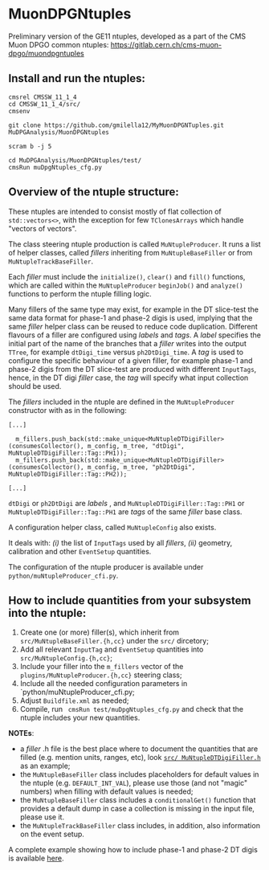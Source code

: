 # MuonDPGNtuples

 Preliminary version of the GE11 ntuples, developed as a part of the CMS Muon DPGO common ntuples: https://gitlab.cern.ch/cms-muon-dpgo/muondpgntuples

## Install and run the ntuples:

```
cmsrel CMSSW_11_1_4
cd CMSSW_11_1_4/src/
cmsenv

git clone https://github.com/gmilella12/MyMuonDPGNTuples.git MuDPGAnalysis/MuonDPGNtuples

scram b -j 5

cd MuDPGAnalysis/MuonDPGNtuples/test/
cmsRun muDpgNtuples_cfg.py
```

## Overview of the ntuple structure:

These ntuples are intended to consist mostly of flat collection of `std::vectors<>`, with the exception for few `TClonesArrays` which handle "vectors of vectors".

The class steering ntuple production is called `MuNtupleProducer`. It runs a list of helper classes, called _fillers_ inheriting from `MuNtupleBaseFiller` or from `MuNtupleTrackBaseFiller`.

Each _filler_ must include the `initialize()`, `clear()` and `fill()` functions, which are called within the `MuNtupleProducer` `beginJob()` and `analyze()` functions to perform the ntuple filling logic.

Many fillers of the same type may exist, for example in the DT slice-test the same data format for phase-1 and phase-2 digis is used, implying that the same _filler_ helper class can be reused to reduce code duplication. Different flavours of a filler are configured using _labels_ and _tags_. A _label_ specifies the initial part of the name of the branches that a _filler_ writes into the output `TTree`, for example `dtDigi_time` versus `ph2DtDigi_time`. A _tag_ is used to configure the specific behaviour of a given filler, for example phase-1 and phase-2 digis from the DT slice-test are produced with different `InputTags`, hence, in the DT digi _filler_ case, the _tag_ will specify what input collection should be used.

The _fillers_ included in the ntuple are defined in the `MuNtupleProducer` constructor with as in the following:

```
[...]

  m_fillers.push_back(std::make_unique<MuNtupleDTDigiFiller>(consumesCollector(), m_config, m_tree, "dtDigi",    MuNtupleDTDigiFiller::Tag::PH1));
  m_fillers.push_back(std::make_unique<MuNtupleDTDigiFiller>(consumesCollector(), m_config, m_tree, "ph2DtDigi", MuNtupleDTDigiFiller::Tag::PH2));

[...]
```

`dtDigi` or `ph2DtDigi` are _labels_ , and `MuNtupleDTDigiFiller::Tag::PH1` or `MuNtupleDTDigiFiller::Tag::PH1` are _tags_ of the same _filler_ base class.

A configuration helper class, called `MuNtupleConfig` also exists.

It deals with: _(i)_ the list of `InputTags` used by all _fillers_, _(ii)_ geometry, calibration and other `EventSetup` quantities.

The configuration of the ntuple producer is available under `python/muNtupleProducer_cfi.py`.

## How to include quantities from your subsystem into the ntuple:

1. Create one (or more) filler(s), which inherit from `src/MuNtupleBaseFiller.{h,cc}` under the `src/` dircetory;
1. Add all relevant `InputTag` and `EventSetup` quantities into `src/MuNtupleConfig.{h,cc}`;
1. Include your filler into the `m_fillers` vector of the `plugins/MuNtupleProducer.{h,cc}` steering class;
1. Include all the needed configuration parameters in `python/muNtupleProducer_cfi.py;
1. Adjust `Buildfile.xml` as needed;
1. Compile, run ` cmsRun test/muDpgNtuples_cfg.py` and check that the ntuple includes your new quantities.

**NOTEs**: 
- a _filler_ .h file is the best place where to document the quantities that are filled (e.g. mention units, ranges, etc), look [`src/ MuNtupleDTDigiFiller.h`]() as an example;
- the `MuNtupleBaseFiller` class includes placeholders for default values in the ntuple (e.g. `DEFAULT_INT_VAL`), please use those (and not "magic" numbers) when filling with default values is needed;
- the `MuNtupleBaseFiller` class includes a `conditionalGet()` function that provides a default dump in case a collection is missing in the input file, please use it.
- the `MuNtupleTrackBaseFiller` class includes, in addition, also information on the event setup.  

A complete example showing how to include phase-1 and phase-2 DT digis is available [here]().




